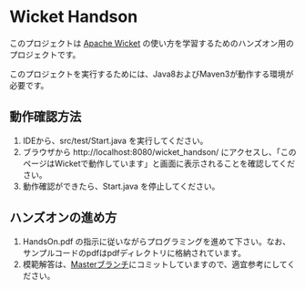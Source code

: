 Wicket Handson
==============

このプロジェクトは [Apache Wicket](http://wicket.apache.org/) の使い方を学習するためのハンズオン用のプロジェクトです。

このプロジェクトを実行するためには、Java8およびMaven3が動作する環境が必要です。

## 動作確認方法

1. IDEから、src/test/Start.java を実行してください。
1. ブラウザから http://localhost:8080/wicket_handson/ にアクセスし、「このページはWicketで動作しています」と画面に表示されることを確認してください。
1. 動作確認ができたら、Start.java を停止してください。

## ハンズオンの進め方

1. HandsOn.pdf の指示に従いながらプログラミングを進めて下さい。なお、サンプルコードのpdfはpdfディレクトリに格納されています。
1. 模範解答は、[Masterブランチ](https://github.com/gishi-yama/wicket_handson/tree/7.x)にコミットしていますので、適宜参考にしてください。
